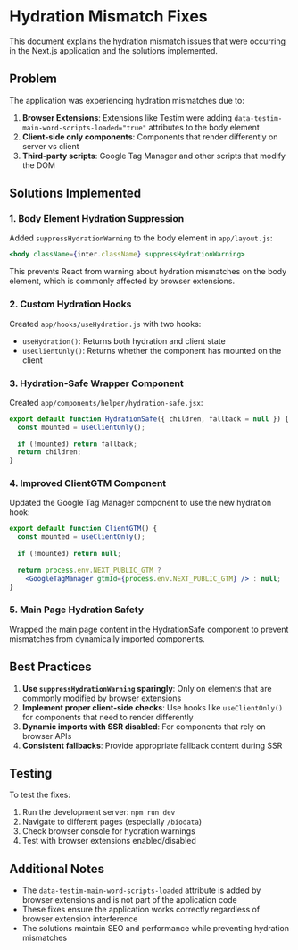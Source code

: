 # Hydration Mismatch Fixes

This document explains the hydration mismatch issues that were occurring in the Next.js application and the solutions implemented.

## Problem

The application was experiencing hydration mismatches due to:

1. **Browser Extensions**: Extensions like Testim were adding `data-testim-main-word-scripts-loaded="true"` attributes to the body element
2. **Client-side only components**: Components that render differently on server vs client
3. **Third-party scripts**: Google Tag Manager and other scripts that modify the DOM

## Solutions Implemented

### 1. Body Element Hydration Suppression

Added `suppressHydrationWarning` to the body element in `app/layout.js`:

```jsx
<body className={inter.className} suppressHydrationWarning>
```

This prevents React from warning about hydration mismatches on the body element, which is commonly affected by browser extensions.

### 2. Custom Hydration Hooks

Created `app/hooks/useHydration.js` with two hooks:

- `useHydration()`: Returns both hydration and client state
- `useClientOnly()`: Returns whether the component has mounted on the client

### 3. Hydration-Safe Wrapper Component

Created `app/components/helper/hydration-safe.jsx`:

```jsx
export default function HydrationSafe({ children, fallback = null }) {
  const mounted = useClientOnly();
  
  if (!mounted) return fallback;
  return children;
}
```

### 4. Improved ClientGTM Component

Updated the Google Tag Manager component to use the new hydration hook:

```jsx
export default function ClientGTM() {
  const mounted = useClientOnly();
  
  if (!mounted) return null;
  
  return process.env.NEXT_PUBLIC_GTM ? 
    <GoogleTagManager gtmId={process.env.NEXT_PUBLIC_GTM} /> : null;
}
```

### 5. Main Page Hydration Safety

Wrapped the main page content in the HydrationSafe component to prevent mismatches from dynamically imported components.

## Best Practices

1. **Use `suppressHydrationWarning` sparingly**: Only on elements that are commonly modified by browser extensions
2. **Implement proper client-side checks**: Use hooks like `useClientOnly()` for components that need to render differently
3. **Dynamic imports with SSR disabled**: For components that rely on browser APIs
4. **Consistent fallbacks**: Provide appropriate fallback content during SSR

## Testing

To test the fixes:

1. Run the development server: `npm run dev`
2. Navigate to different pages (especially `/biodata`)
3. Check browser console for hydration warnings
4. Test with browser extensions enabled/disabled

## Additional Notes

- The `data-testim-main-word-scripts-loaded` attribute is added by browser extensions and is not part of the application code
- These fixes ensure the application works correctly regardless of browser extension interference
- The solutions maintain SEO and performance while preventing hydration mismatches
